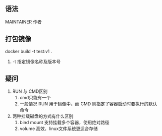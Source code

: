 ## 语法
MAINTAINER 作者

## 打包镜像
docker build -t test:v1 .
1. -t 指定镜像名称及版本号

## 疑问
1. RUN 与 CMD区别
   1. cmd只能有一个
   2. 一般情况 RUN 用于镜像中，而 CMD 则指定了容器启动时要执行的默认命令
2. 两种挂载磁盘的方式有什么区别
   1. bind mount 支持挂载多个容器，使用绝对路径
   2. volume 高效，linux文件系统更适合存储